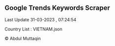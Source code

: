 

## Google Trends Keywords Scraper 
 
Last Update 31-03-2023 , 07:24:54

Country List :
VIETNAM.json



© Abdul Muttaqin 
